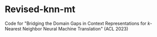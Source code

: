 # Revised-knn-mt
Code for "Bridging the Domain Gaps in Context Representations for $k$-Nearest Neighbor Neural Machine Translation" (ACL 2023)

